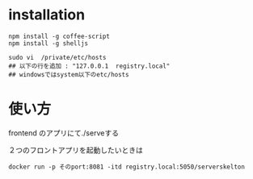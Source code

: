
# installation
```
npm install -g coffee-script
npm install -g shelljs

sudo vi  /private/etc/hosts
## 以下の行を追加 : "127.0.0.1  registry.local"
## windowsではsystem以下のetc/hosts
```

# 使い方
frontend のアプリにて./serveする

２つのフロントアプリを起動したいときは
```
docker run -p そのport:8081 -itd registry.local:5050/serverskelton
```
